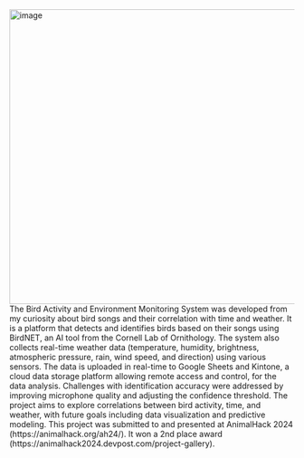 <img width="521" alt="image" src="https://github.com/user-attachments/assets/67021c70-d8ec-4720-91ca-373c20b2bcb7">
The Bird Activity and Environment Monitoring System was developed from my curiosity about bird songs and their correlation with time and weather. 
It is a platform that detects and identifies birds based on their songs using BirdNET, an AI tool from the Cornell Lab of Ornithology. The system also collects real-time weather data (temperature, humidity, brightness, atmospheric pressure, rain, wind speed, and direction) using various sensors. The data is uploaded in real-time to Google Sheets and Kintone, a cloud data storage platform allowing remote access and control, for the data analysis. Challenges with identification accuracy were addressed by improving microphone quality and adjusting the confidence threshold. The project aims to explore correlations between bird activity, time, and weather, with future goals including data visualization and predictive modeling.
This project was submitted to and presented at AnimalHack 2024 (https://animalhack.org/ah24/). It won a 2nd place award (https://animalhack2024.devpost.com/project-gallery). 
